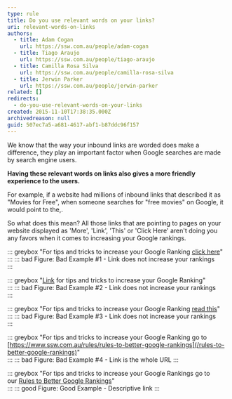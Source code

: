 ```yaml
---
type: rule
title: Do you use relevant words on your links?
uri: relevant-words-on-links
authors:
  - title: Adam Cogan
    url: https://ssw.com.au/people/adam-cogan
  - title: Tiago Araujo
    url: https://ssw.com.au/people/tiago-araujo
  - title: Camilla Rosa Silva
    url: https://ssw.com.au/people/camilla-rosa-silva
  - title: Jerwin Parker
    url: https://ssw.com.au/people/jerwin-parker
related: []
redirects:
  - do-you-use-relevant-words-on-your-links
created: 2015-11-10T17:38:35.000Z
archivedreason: null
guid: 507ec7a5-a681-4617-abf1-b87ddc96f157
---
```


We know that the way your inbound links are worded does make a difference, they play an important factor when Google searches are made by search engine users.

**Having these relevant words on links also gives a more friendly experience to the users.**

<!--endintro-->

For example, if a website had millions of inbound links that described it as "Movies for Free", when someone searches for "free movies" on Google, it would point to the,.  

So what does this mean? All those links that are pointing to pages on your website displayed as 'More', 'Link', 'This' or 'Click Here' aren't doing you any favors when it comes to increasing your Google rankings.

::: greybox
"For tips and tricks to increase your Google Ranking [click here](/rules-to-better-google-rankings)"
:::
::: bad
Figure: Bad Example #1 - Link does not increase your rankings  
:::

::: greybox
"[Link](/rules-to-better-google-rankings) for tips and tricks to increase your Google Ranking"  
:::
::: bad
Figure: Bad Example #2 - Link does not increase your rankings  
:::

::: greybox
"For tips and tricks to increase your Google Ranking [read this](/rules-to-better-google-rankings)"  
:::
::: bad
Figure: Bad Example #3 - Link does not increase your rankings  
:::

::: greybox
"For tips and tricks to increase your Google Ranking go to [https://www.ssw.com.au/rules/rules-to-better-google-rankings](/rules-to-better-google-rankings)"  
:::
::: bad
Figure: Bad Example #4 - Link is the whole URL
:::

::: greybox
"For tips and tricks to increase your Google Rankings go to our [Rules to Better Google Rankings](/rules-to-better-google-rankings)"  
:::
::: good
Figure: Good Example - Descriptive link
:::
